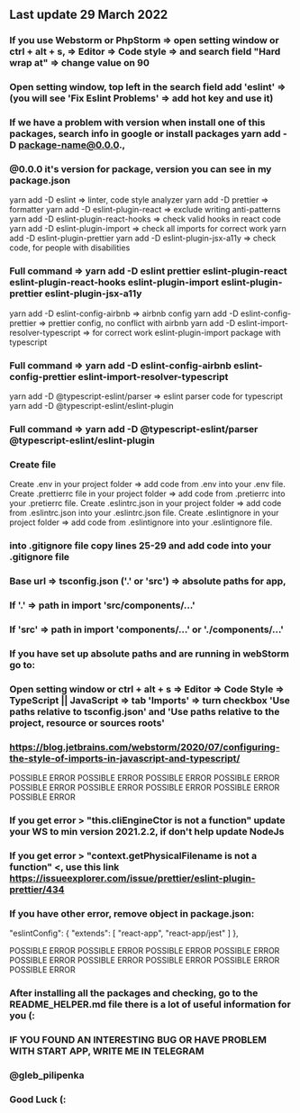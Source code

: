 ## Last update 29 March 2022

### If you use Webstorm or PhpStorm => open setting window or ctrl + alt + s, => Editor => Code style => and search field "Hard wrap at" => change value on 90
### Open setting window, top left in the search field add 'eslint' => (you will see 'Fix Eslint Problems' => add hot key and use it)

### If we have a problem with version when install one of this packages, search info in google or install packages yarn add -D package-name@0.0.0.,
### @0.0.0 it's version for package, version you can see in my package.json

yarn add -D eslint => linter, code style analyzer 
yarn add -D prettier => formatter 
yarn add -D eslint-plugin-react => exclude writing anti-patterns 
yarn add -D eslint-plugin-react-hooks => check valid hooks in react code 
yarn add -D eslint-plugin-import => check all imports for correct work 
yarn add -D eslint-plugin-prettier 
yarn add -D eslint-plugin-jsx-a11y => check code, for people with disabilities

### Full command => yarn add -D eslint prettier eslint-plugin-react eslint-plugin-react-hooks eslint-plugin-import eslint-plugin-prettier eslint-plugin-jsx-a11y

yarn add -D eslint-config-airbnb => airbnb config 
yarn add -D eslint-config-prettier => prettier config, no conflict with airbnb 
yarn add -D eslint-import-resolver-typescript => for correct work eslint-plugin-import package with typescript

### Full command => yarn add -D eslint-config-airbnb eslint-config-prettier eslint-import-resolver-typescript

yarn add -D @typescript-eslint/parser => eslint parser code for typescript 
yarn add -D @typescript-eslint/eslint-plugin

### Full command => yarn add -D @typescript-eslint/parser @typescript-eslint/eslint-plugin

### Create file

Create .env in your project folder => add code from .env into your .env file.
Create .prettierrc file in your project folder => add code from .pretierrc into your .pretierrc file.
Create .eslintrc.json in your project folder => add code from .eslintrc.json into your .eslintrc.json file.
Create .eslintignore in your project folder => add code from .eslintignore into your .eslintignore file.

### into .gitignore file copy lines 25-29 and add code into your .gitignore file

### Base url => tsconfig.json ('.' or 'src') => absolute paths for app,

### If '.' => path in import 'src/components/...'

### If 'src' => path in import 'components/...' or './components/...'

### If you have set up absolute paths and are running in webStorm go to:

### Open setting window or ctrl + alt + s => Editor => Code Style => TypeScript || JavaScript => tab 'Imports' => turn checkbox 'Use paths relative to tsconfig.json' and 'Use paths relative to the project, resource or sources roots'
### https://blog.jetbrains.com/webstorm/2020/07/configuring-the-style-of-imports-in-javascript-and-typescript/

POSSIBLE ERROR POSSIBLE ERROR POSSIBLE ERROR
POSSIBLE ERROR POSSIBLE ERROR POSSIBLE ERROR
POSSIBLE ERROR POSSIBLE ERROR POSSIBLE ERROR

### If you get error > "this.cliEngineCtor is not a function" update your WS to min version 2021.2.2, if don't help update NodeJs

### If you get error > "context.getPhysicalFilename is not a function" <, use this link https://issueexplorer.com/issue/prettier/eslint-plugin-prettier/434

### If you have other error, remove object in package.json:
"eslintConfig": {
    "extends": [
        "react-app",
        "react-app/jest"
    ]
},

POSSIBLE ERROR POSSIBLE ERROR POSSIBLE ERROR
POSSIBLE ERROR POSSIBLE ERROR POSSIBLE ERROR
POSSIBLE ERROR POSSIBLE ERROR POSSIBLE ERROR

### After installing all the packages and checking, go to the README_HELPER.md file there is a lot of useful information for you (:

### IF YOU FOUND AN INTERESTING BUG OR HAVE PROBLEM WITH START APP, WRITE ME IN TELEGRAM

### @gleb_pilipenka

### Good Luck (:
